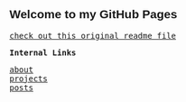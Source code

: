 <html>
       <style>
        h1, h2, h3{
	                        font-family: sans-serif;
	}
	    body {
	                        font-family: monospace;
	}
        </style>
<body>

</body>
</html>

## Welcome to my GitHub Pages

[check out this original readme file][1]


**Internal Links** 

[about][2]  
[projects][3]  
[posts][4] 

[1]:	original-readme.md
[2]:	about.md
[3]:	projects.md
[4]:	posts.md